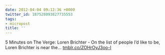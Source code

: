 ```yaml
---
date: 2012-04-04 09:12:36 +0000
twitter_id: 187528093827735553
tags:
- micropost
title: ''
---
```


5 Minutes on The Verge: Loren Brichter - On the list of people I’d like to be, Loren Brichter is near the... [tmblr.co/ZOHrOyJ3oo-I](http://tmblr.co/ZOHrOyJ3oo-I)
